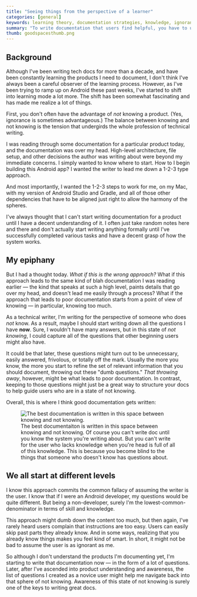 ```yaml
---
title: "Seeing things from the perspective of a learner"
categories: [general]
keywords: learning theory, documentation strategies, knowledge, ignorance, curse of knowledge
summary: "To write documentation that users find helpful, you have to understand the mindset of someone who doesn't possess all the knowledge that you have. You have to understand what it's like not to know -- even some of the most basic assumptions. Trying to capture this state and remember all the questions you have is critical to writing doc that speaks to this type of user."
thumb: goodspacesthumb.png
---
```


## Background

Although I've been writing tech docs for more than a decade, and have been constantly learning the products I need to document, I don't think I've always been a careful observer of the learning process. However, as I've been trying to ramp up on Android these past weeks, I've started to shift into learning mode a lot more. The shift has been somewhat fascinating and has made me realize a lot of things.

First, you don't often have the advantage of *not* knowing a product. (Yes, ignorance is sometimes advantageous.) The balance between knowing and not knowing is the tension that undergirds the whole profession of technical writing.

I was reading through some documentation for a particular product today, and the documentation was over my head. High-level architecture, file setup, and other decisions the author was writing about were beyond my immediate concerns. I simply wanted to know where to start. How to I begin building this Android app? I wanted the writer to lead me down a 1-2-3 type approach. 

And most importantly, I wanted the 1-2-3 steps to work for me, on my Mac, with my version of Android Studio and Gradle, and all of those other dependencies that have to be aligned just right to allow the harmony of the spheres.

I've always thought that I can't start writing documentation for a product until I have a decent understanding of it. I often just take random notes here and there and don't actually start writing anything formally until I've successfully completed various tasks and have a decent grasp of how the system works.

## My epiphany 

But I had a thought today. *What if this is the wrong approach?* What if this approach leads to the same kind of blah documentation I was reading earlier &mdash; the kind that speaks at such a high level, paints details that go over my head, and doesn't lead me easily through a process? What if the approach that leads to poor documentation starts from a point of view of knowing &mdash; in particular, knowing too much.

As a technical writer, I'm writing for the perspective of someone who does *not* know. As a result, maybe I should start writing down all the questions I have **now**. Sure, I wouldn't have many answers, but in this state of *not knowing*, I could capture all of the questions that other beginning users might also have.

It could be that later, these questions might turn out to be unnecessary, easily answered, frivolous, or totally off the mark. Usually the more you know, the more you start to refine the set of relevant information that you should document, throwing out these "dumb questions." *That throwing away*, however, might be what leads to poor documentation. In contrast, keeping to those questions might just be a great way to structure your docs to help guide users who are in a state of not knowing.

Overall, this is where I think good documentation gets written:

<figure><img src="{{ "/images/goodspacesforwritingdocs-01.png" | prepend: site.baseurl }}" alt="The best documentation is written in this space between knowing and not knowing." /><figcaption>The best documentaiton is written in this space between knowing and not knowing. Of course you can't write doc until you know the system you're writing about. But you can't write for the user who lacks knowledge when you're head is full of all of this knowledge. This is because you become blind to the things that someone who doesn't know has questions about.</figcaption></figure>

## We all start at different levels

I know this approach commits the common fallacy of assuming the writer is the user. I know that if I were an Android developer, my questions would be quite different. But being a non-developer, surely I'm the lowest-common-denominator in terms of skill and knowledge. 

This approach might dumb down the content too much, but then again, I've rarely heard users complain that instructions are too easy. Users can easily skip past parts they already know. And in some ways, realizing that you already know things makes you feel kind of smart. In short, it might not be bad to assume the user is as ignorant as me.

So although I don't understand the products I'm documenting yet, I'm starting to write that documentation now &mdash; in the form of a lot of questions. Later, after I've ascended into product understanding and awareness, the list of questions I created as a novice user might help me navigate back into that sphere of not knowing. Awareness of this state of not knowing is surely one of the keys to writing great docs.
